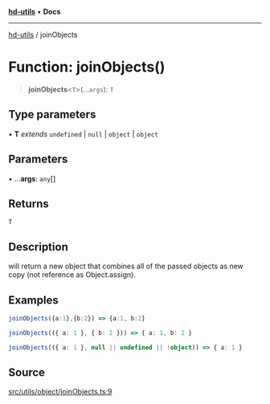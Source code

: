 [**hd-utils**](../README.md) • **Docs**

***

[hd-utils](../globals.md) / joinObjects

# Function: joinObjects()

> **joinObjects**\<`T`\>(...`args`): `T`

## Type parameters

• **T** *extends* `undefined` \| `null` \| `object` \| `object`

## Parameters

• ...**args**: `any`[]

## Returns

`T`

## Description

will return a new object that combines all of the passed objects as new copy (not reference as Object.assign).

## Examples

```ts
joinObjects({a:1},{b:2}) => {a:1, b:2}
```

```ts
joinObjects(({ a: 1 }, { b: 2 })) => { a: 1, b: 2 }
```

```ts
joinObjects(({ a: 1 }, null || undefined || !object)) => { a: 1 }
```

## Source

[src/utils/object/joinObjects.ts:9](https://github.com/AhmadHddad/h-utils/blob/b1dfa95e218c9605f39fc234662ef50e62fadcb8/src/utils/object/joinObjects.ts#L9)
